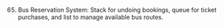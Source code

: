 65.	Bus Reservation System: Stack for undoing bookings, queue for ticket purchases, and list to manage available bus routes.
